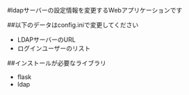 
#ldapサーバーの設定情報を変更するWebアプリケーションです

##以下のデータはconfig.iniで変更してください

* LDAPサーバーのURL
* ログインユーザーのリスト

##インストールが必要なライブラリ

* flask
* ldap

